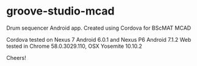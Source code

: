 # groove-studio-mcad
Drum sequencer Android app. Created using Cordova for BScMAT MCAD

Cordova tested on Nexus 7 Android 6.0.1 and Nexus P6 Android 7.1.2
Web tested in Chrome 58.0.3029.110, OSX Yosemite 10.10.2

Cheers!
